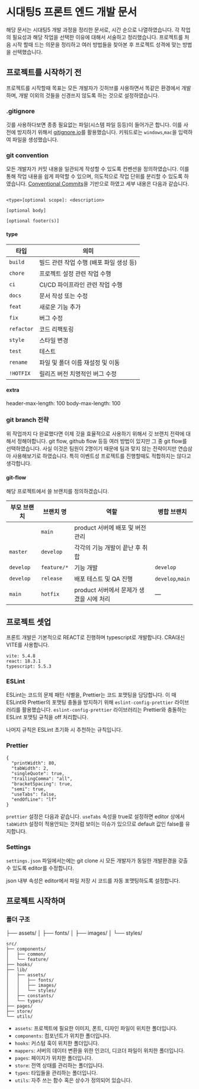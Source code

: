 # 시대팅5 프론트 엔드 개발 문서
해당 문서는 시대팅5 개발 과정을 정리한 문서로, 시간 순으로 나열하였습니다. 각 작업의 필요성과 해당 작업을 선택한 이유에 대해서 서술하고 정리했습니다. 프로젝트를 처음 시작 할때 드는 의문을 정리하고 여러 방법들을 찾아본 후 프로젝트 성격에 맞는 방법을 선택했습니다. 

## 프로젝트를 시작하기 전
프로젝트를 시작할때 목표는 모든 개발자가 깃허브를 사용하면서 똑같은 환경에서 개발하며, 개발 이외의 것들을 신경쓰지 않도록 하는 것으로 설정하였습니다. 

### .gitignore
깃를 사용하다보면 종종 필요없는 파일(시스템 파일 등등)이 들어가곤 합니다. 이를 사전에 방지하기 위해서 [gitignore.io](https://www.toptal.com/developers/gitignore)를 활용했습니다. 키워드로는 `windows`,`mac`을 입력하여 파일을 생성했습니다.

### git convention
모든 개발자가 커밋 내용을 일관되게 작성할 수 있도록 컨벤션을 정의하였습니다. 이를 통해 작업 내용을 쉽게 파악할 수 있으며, 의도적으로 작업 단위를 분리할 수 있도록 하였습니다. [Conventional Commits](https://www.conventionalcommits.org/)을 기반으로 하였고 세부 내용은 다음과 같습니다.
```text

<type>[optional scope]: <description>

[optional body]

[optional footer(s)]

```

#### type

|타입|의미|
|---|---|
|`build`|빌드 관련 작업 수행 (배포 파일 생성 등)|
|`chore`|프로젝트 설정 관련 작업 수행|
|`ci`|CI/CD 파이프라인 관련 작업 수행|
|`docs`|문서 작성 또는 수정|
|`feat`|새로운 기능 추가|
|`fix`|버그 수정|
|`refactor`|코드 리팩토링|
|`style`|스타일 변경|
|`test`|테스트|
|`rename`|파일 및 폴더 이름 재설정 및 이동|
|`!HOTFIX`|릴리즈 버전 치명적인 버그 수정|

#### extra
header-max-length: 100
body-max-length: 100

### git branch 전략
위 작업까지 다 완료했다면 이제 깃을 효율적으로 사용하기 위해서 깃 브랜치 전략에 대해서 정해야합니다. git flow, github flow 등등 여러 방법이 있지만 그 중 git flow를 선택하였습니다. 사실 이것은 팀원이 2명이기 때문에 팀과 맞지 않는 전략이지만 연습삼아 사용해보기로 하였습니다. 특히 이벤트성 프로젝트를 진행할때도 적합하지는 않다고 생각합니다.

#### git-flow

해당 프로젝트에서 쓸 브랜치를 정의하겠습니다.

|부모 브랜치|브랜치 명|역할|병합 브랜치|
|---|---|---|---|
||`main`|product 서버에 배포 및 버전 관리||
|`master`|`develop`|각각의 기능 개발이 끝난 후 취합||
|`develop`|`feature/*`|기능 개발|`develop`|
|`develop`|`release`|배포 테스트 및 QA 진행|`develop`,`main`|
|`main`|`hotfix`|product 서버에서 문제가 생겼을 시에 처리|—|

## 프로젝트 셋업
프론트 개발은 기본적으로 REACT로 진행하며 typescript로 개발합니다. CRA대신 VITE를 사용합니다. 
```text
vite: 5.4.8
react: 18.3.1
typescript: 5.5.3
```

### ESLint
ESLint는 코드의 문제 패턴 식별을, Prettier는 코드 포맷팅을 담당합니다.
이 때 ESLint와 Prettier의 포맷팅 충돌을 방지하기 위해 `eslint-config-prettier` 라이브러리를 활용했습니다.
`eslint-config-prettier` 라이브러리는 Prettier와 충돌하는 ESLint 포맷팅 규칙을 off 처리합니다.

나머지 규칙은 ESLint 초기화 시 추천하는 규칙입니다.

### Prettier
```
{
  "printWidth": 80,
  "tabWidth": 2,
  "singleQuote": true,
  "trailingComma": "all",
  "bracketSpacing": true,
  "semi": true,
  "useTabs": false,
  "endOfLine": "lf"
}
```
`prettier` 설정은 다음과 같습니다. `useTabs` 속성을 true로 설정하면 editor 상에서 `tabWidth` 설정이 적용안되는 것처럼 보이는 이슈가 있으므로 default 값인 false를 유지합니다.

### Settings
`settings.json` 파일에서는에는 git clone 시 모든 개발자가 동일한 개발환경을 갖출 수 있도록 editor를 수정합니다.

json 내부 속성은 editor에서 파일 저장 시 코드를 자동 포맷팅하도록 설정합니다.

## 프로젝트 시작하며
### 폴더 구조 
├── assets/
│   ├── fonts/
│   ├── images/
│   └── styles/

```text
src/
├── components/
│   ├── common/
│   └── feature/
├── hooks/
├── lib/
│   ├── assets/
│   │   ├── fonts/
│   │   ├── images/
│   │   └── styles/
│   ├── constants/
│   └── types/
├── pages/
├── store/
└── utils/
```

+ `assets`: 프로젝트에 필요한 이미지, 폰트, 디자인 파일이 위치한 폴더입니다.
+ `components`: 컴포넌트가 위치한 폴더입니다.
+ `hooks`: 커스텀 훅이 위치한 폴더입니다.
+ `mappers`: 서버의 데이터 변환을 위한 인코더, 디코더 파일이 위치한 폴더입니다.
+ `pages`: 페이지가 위치한 폴더입니다.
+ `store`: 전역 상태를 관리하는 폴더입니다.
+ `types`: 타입들을 관리하는 폴더입니다.
+ `utils`: 자주 쓰는 함수 혹은 상수가 정의되어 있습니다.